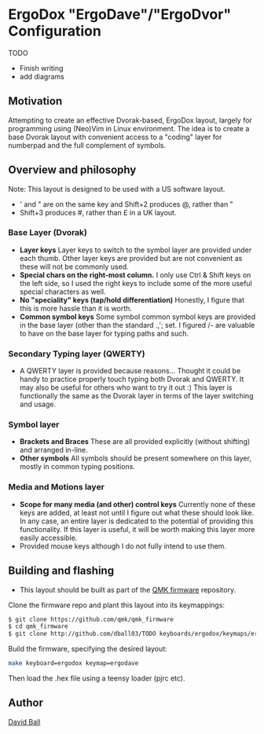 # ErgoDox "ErgoDave"/"ErgoDvor" Configuration

TODO
- Finish writing
- add diagrams
## Motivation

Attempting to create an effective Dvorak-based, ErgoDox layout, largely for programming using (Neo)Vim in Linux environment.
The idea is to create a base Dvorak layout with convenient access to a "coding" layer for numberpad and the full complement of symbols.

## Overview and philosophy

Note: This layout is designed to be used with a US software layout.
* ' and " are on the same key and Shift+2 produces @, rather than "
* Shift+3 produces #, rather than £ in a UK layout.

### Base Layer (Dvorak)

* **Layer keys** Layer keys to switch to the symbol layer are provided under each thumb. Other layer keys are provided but are not convenient as these will not be commonly used.
* **Special chars on the right-most column.** I only use Ctrl & Shift keys on the left side, so I used the right keys to include some of the more useful special characters as well.
* **No "speciality" keys (tap/hold differentiation)** Honestly, I figure that this is more hassle than it is worth.
* **Common symbol keys** Some symbol common symbol keys are provided in the base layer (other than the standard .,'; set. I figured /\- are valuable to have on the base layer for typing paths and such.

### Secondary Typing layer (QWERTY)
* A QWERTY layer is provided because reasons... Thought it could be handy to practice properly touch typing both Dvorak and QWERTY. It may also be useful for others who want to try it out :) This layer is functionally the same as the Dvorak layer in terms of the layer switching and usage.

### Symbol layer

* **Brackets and Braces** These are all provided explicitly (without shifting) and arranged in-line.
* **Other symbols** All symbols should be present somewhere on this layer, mostly in common typing positions.

### Media and Motions layer

* **Scope for many media (and other) control keys** Currently none of these keys are added, at least not until I figure out what these should look like. In any case, an entire layer is dedicated to the potential of providing this functionality. If this layer is useful, it will be worth making this layer more easily accessible.
* Provided mouse keys although I do not fully intend to use them.

## Building and flashing

* This layout should be built as part of the [QMK firmware](https://github.com/qmk/qmk_firmware) repository.

Clone the firmware repo and plant this layout into its keymappings:
```bash
$ git clone https://github.com/qmk/qmk_firmware
$ cd qmk_firmware
$ git clone http://github.com/dball03/TODO keyboards/ergodox/keymaps/ergodave
```

Build the firmware, specifying the desired layout:
```bash
make keyboard=ergodox keymap=ergodave
```

Then load the .hex file using a teensy loader (pjrc etc).


## Author

[David Ball](https://github.com/dball03)
